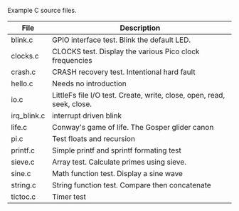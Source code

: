Example C source files.

| File | Description |
| --- | ---
| blink.c | GPIO interface test. Blink the default LED. |
| clocks.c | CLOCKS test. Display the various Pico clock frequencies |
| crash.c | CRASH recovery test. Intentional hard fault |
| hello.c | Needs no introduction |
| io.c | LittleFs file I/O test. Create, write, close, open, read, seek, close. |
| irq_blink.c | interrupt driven blink |
| life.c | Conway's game of life. The Gosper glider canon |
| pi.c | Test floats and recursion |
| printf.c | Simple printf and sprintf formating test |
| sieve.c | Array test. Calculate primes using sieve. |
| sine.c | Math function test. Display a sine wave |
| string.c | String function test. Compare then concatenate |
| tictoc.c | Timer test |

